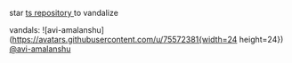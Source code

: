 star 
<a href="https://github.com/avi-amalanshu/avi-amalanshu/">
    ts repository
</a> 
to vandalize

vandals: <!-- manual --> ![avi-amalanshu](https://avatars.githubusercontent.com/u/75572381{width=24 height=24}) [@avi-amalanshu](https://github.com/avi-amalanshu)

